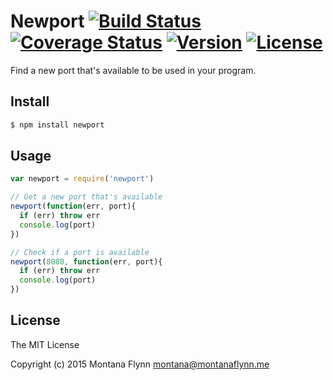 # Newport [![Build Status][build-img]][build-url] [![Coverage Status][coverage-img]][coverage-url] [![Version][version-img]][version-url] [![License][license-img]][license-url]

Find a new port that's available to be used in your program.

## Install

```sh
$ npm install newport
```

## Usage

```js
var newport = require('newport')

// Get a new port that's available
newport(function(err, port){
  if (err) throw err
  console.log(port)
})

// Check if a port is available
newport(8080, function(err, port){
  if (err) throw err
  console.log(port)
})
```

## License

The MIT License

Copyright (c) 2015 Montana Flynn <montana@montanaflynn.me>

[build-img]: https://travis-ci.org/montanaflynn/newport.svg?branch=master
[build-url]: https://travis-ci.org/montanaflynn/newport

[coverage-img]: https://coveralls.io/repos/montanaflynn/newport/badge.svg
[coverage-url]: https://coveralls.io/r/montanaflynn/newport

[license-img]: https://img.shields.io/npm/l/newport.svg
[license-url]: https://img.shields.io/npm/v/newport.svg

[version-img]: https://img.shields.io/npm/v/newport.svg
[version-url]: https://img.shields.io/npm/v/newport.svg